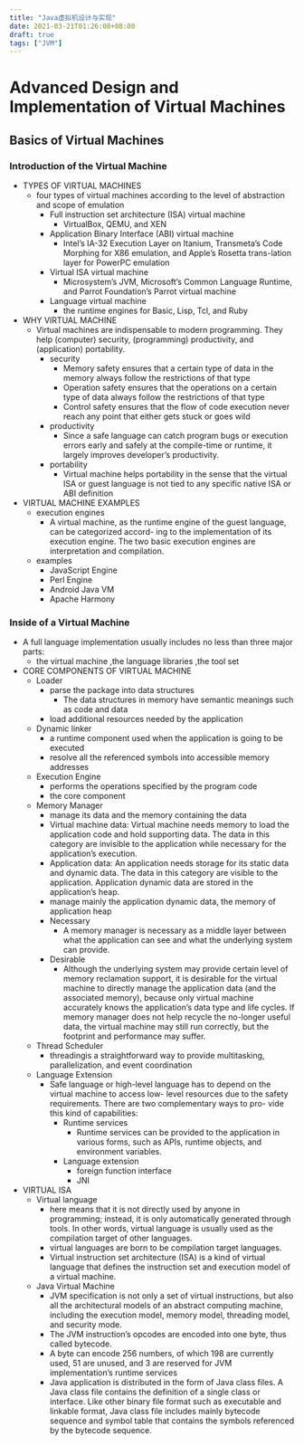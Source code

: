 ```yaml
---
title: "Java虚拟机设计与实现"
date: 2021-03-21T01:26:08+08:00
draft: true
tags: ["JVM"]
---
```


# Advanced Design and Implementation of Virtual Machines

## Basics of Virtual Machines

### Introduction of the Virtual Machine

- TYPES OF VIRTUAL MACHINES
  - four types of virtual machines according to the level of abstraction and scope of emulation
    - Full instruction set architecture (ISA) virtual machine
      - VirtualBox, QEMU, and XEN
    - Application Binary Interface (ABI) virtual machine
      - Intel’s IA-32 Execution Layer on Itanium, Transmeta’s Code Morphing for X86 emulation, and Apple’s Rosetta trans-lation layer for PowerPC emulation
    - Virtual ISA virtual machine
      - Microsystem’s JVM, Microsoft’s Common Language Runtime, and Parrot Foundation’s Parrot virtual machine
    - Language virtual machine
      - the runtime engines for Basic, Lisp, Tcl, and Ruby
- WHY VIRTUAL MACHINE
  - Virtual machines are indispensable to modern programming. They help (computer) security, (programming) productivity, and (application) portability.
    - security
      - Memory safety ensures that a certain type of data in the memory always follow the restrictions of that type
      - Operation safety ensures that the operations on a certain type of data always follow the restrictions of that type
      - Control safety ensures that the flow of code execution never reach any point that either gets stuck or goes wild
    - productivity
      - Since a safe language can catch program bugs or execution errors early and safely at the compile-time or runtime, it largely improves developer’s productivity.
    - portability
      - Virtual machine helps portability in the sense that the virtual ISA or guest language is not tied to any specific native ISA or ABI definition
- VIRTUAL MACHINE EXAMPLES
  - execution engines
    - A virtual machine, as the runtime engine of the guest language, can be categorized accord- ing to the implementation of its execution engine. The two basic execution engines are interpretation and compilation.
  - examples
    - JavaScript Engine
    - Perl Engine
    - Android Java VM
    - Apache Harmony

### Inside of a Virtual Machine

- A full language implementation usually includes no less than three major parts:
  - the virtual machine ,the language libraries ,the tool set
- CORE COMPONENTS OF VIRTUAL MACHINE
  - Loader
    - parse the package into data structures
      - The data structures in memory have semantic meanings such as code and data
    - load additional resources needed by the application
  - Dynamic linker
    - a runtime component used when the application is going to be executed
    - resolve all the referenced symbols into accessible memory addresses
  - Execution Engine
    - performs the operations specified by the program code
    - the core component
  - Memory Manager
    - manage its data and the memory containing the data
    - Virtual machine data: Virtual machine needs memory to load the application code and hold supporting data. The data in this category are invisible to the application while necessary for the application’s execution.
    - Application data: An application needs storage for its static data and dynamic data. The data in this category are visible to the application. Application dynamic data are stored in the application’s heap.
    - manage mainly the application dynamic data, the memory of application heap
    - Necessary
      - A memory manager is necessary as a middle layer between what the application can see and what the underlying system can provide.
    - Desirable
      - Although the underlying system may provide certain level of memory reclamation support, it is desirable for the virtual machine to directly manage the application data (and the associated memory), because only virtual machine accurately knows the application’s data type and life cycles. If memory manager does not help recycle the no-longer useful data, the virtual machine may still run correctly, but the footprint and performance may suffer.
  - Thread Scheduler
    - threadingis a straightforward way to provide multitasking, parallelization, and event coordination
  - Language Extension
    - Safe language or high-level language has to depend on the virtual machine to access low- level resources due to the safety requirements. There are two complementary ways to pro- vide this kind of capabilities:
      - Runtime services
        - Runtime services can be provided to the application in various forms, such as APIs, runtime objects, and environment variables.
      - Language extension
        - foreign function interface
        - JNI
- VIRTUAL ISA
  - Virtual language
    - here means that it is not directly used by anyone in programming; instead, it is only automatically generated through tools. In other words, virtual language is usually used as the compilation target of other languages.
    - virtual languages are born to be compilation target languages.
    - Virtual instruction set architecture (ISA) is a kind of virtual language that defines the instruction set and execution model of a virtual machine.
  - Java Virtual Machine
    - JVM specification is not only a set of virtual instructions, but also all the architectural models of an abstract computing machine, including the execution model, memory model, threading model, and security mode.
    - The JVM instruction’s opcodes are encoded into one byte, thus called bytecode.
    - A byte can encode 256 numbers, of which 198 are currently used, 51 are unused, and 3 are reserved for JVM implementation’s runtime services
    - Java application is distributed in the form of Java class files. A Java class file contains the definition of a single class or interface. Like other binary file format such as executable and linkable format, Java class file includes mainly bytecode sequence and symbol table that contains the symbols referenced by the bytecode sequence.
